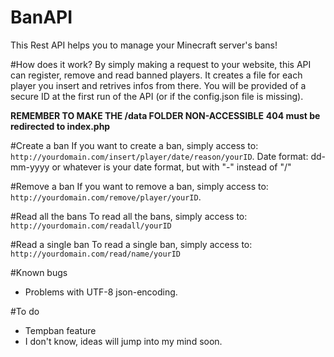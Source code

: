 # BanAPI

This Rest API helps you to manage your Minecraft server's bans!

#How does it work?
By simply making a request to your website, this API can register, remove and read banned players.
It creates a file for each player you insert and retrives infos from there.
You will be provided of a secure ID at the first run of the API (or if the config.json file is missing).

**REMEMBER TO MAKE THE /data FOLDER NON-ACCESSIBLE**
**404 must be redirected to index.php**

#Create a ban
If you want to create a ban, simply access to: `http://yourdomain.com/insert/player/date/reason/yourID`.
Date format: dd-mm-yyyy or whatever is your date format, but with "-" instead of "/"

#Remove a ban
If you want to remove a ban, simply access to: `http://yourdomain.com/remove/player/yourID`.

#Read all the bans
To read all the bans, simply access to: `http://yourdomain.com/readall/yourID`

#Read a single ban
To read a single ban, simply access to: `http://yourdomain.com/read/name/yourID`

#Known bugs
- Problems with UTF-8 json-encoding.

#To do
- Tempban feature
- I don't know, ideas will jump into my mind soon.
